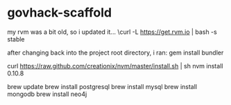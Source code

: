 govhack-scaffold
================
my rvm was a bit old, so i updated it...
\curl -L https://get.rvm.io | bash -s stable 

after changing back into the project root directory, i ran:
gem install bundler

curl https://raw.github.com/creationix/nvm/master/install.sh | sh
nvm install 0.10.8

brew update
brew install postgresql
brew install mysql
brew install mongodb
brew install neo4j


